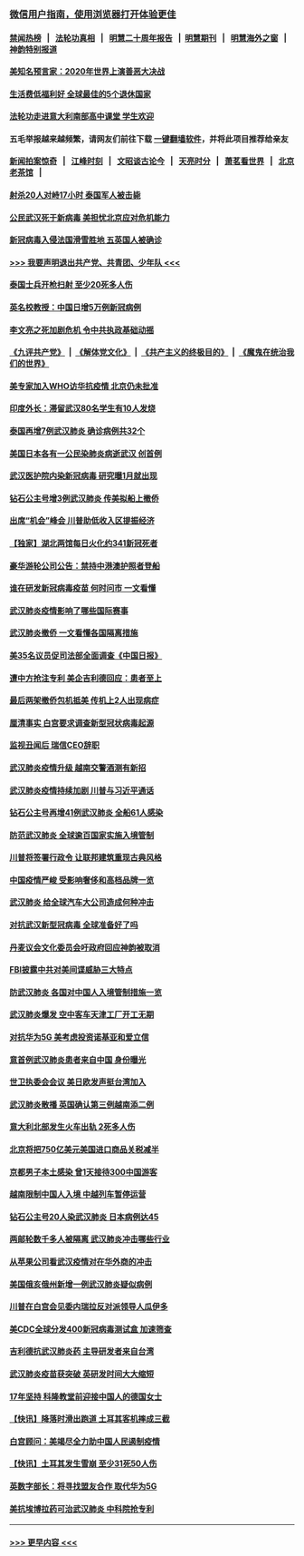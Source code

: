 ### [微信用户指南，使用浏览器打开体验更佳](https://github.com/gfw-breaker/banned-news1/blob/master/indexes/wechat-guide.md?t=0)
#### [禁闻热榜](热点新闻.md?t=0)  &nbsp;&nbsp;|&nbsp;&nbsp; [法轮功真相](https://github.com/gfw-breaker/truth/blob/master/README.md?t=0) &nbsp;&nbsp;|&nbsp;&nbsp; [明慧二十周年报告](https://github.com/gfw-breaker/mh-reports/blob/master/README.md?t=0) &nbsp;&nbsp;|&nbsp;&nbsp;[明慧期刊](https://github.com/gfw-breaker/mh-qikan) &nbsp;&nbsp;|&nbsp;&nbsp; [明慧海外之窗](https://github.com/gfw-breaker/mh-news/blob/master/README.md?t=0) &nbsp;&nbsp;|&nbsp;&nbsp; [神韵特别报道](https://github.com/gfw-breaker/mh-news/blob/master/shenyun.md?t=0)
#### [美知名预言家：2020年世界上演善恶大决战](../pages/nsc418/n11855418.md?t=02091933) 
#### [生活费低福利好 全球最佳的5个退休国家](../pages/nsc418/n11848347.md?t=02091933) 
#### [法轮功走进意大利南部高中课堂 学生欢迎](../pages/nsc418/n11853859.md?t=02091933) 
#### 五毛举报越来越频繁，请网友们前往下载 [一键翻墙软件](https://github.com/gfw-breaker/ssr-accounts)，并将此项目推荐给亲友
#### [新闻拍案惊奇](https://github.com/gfw-breaker/banned-news1/blob/master/pages/link4.md) &nbsp;&nbsp;|&nbsp;&nbsp; [江峰时刻](https://github.com/gfw-breaker/banned-news1/blob/master/pages/link4.md) &nbsp;&nbsp;|&nbsp;&nbsp; [文昭谈古论今](https://github.com/gfw-breaker/banned-news1/blob/master/pages/link4.md) &nbsp;&nbsp;|&nbsp;&nbsp; [天亮时分](https://github.com/gfw-breaker/banned-news1/blob/master/pages/link4.md) &nbsp;&nbsp;|&nbsp;&nbsp; [萧茗看世界](https://github.com/gfw-breaker/banned-news1/blob/master/pages/link4.md) &nbsp;&nbsp;|&nbsp;&nbsp; [北京老茶馆](https://github.com/gfw-breaker/banned-news1/blob/master/pages/link4.md) &nbsp;&nbsp;|&nbsp;&nbsp; 
#### [射杀20人对峙17小时 泰国军人被击毙](../pages/nsc418/n11854869.md?t=02091933) 
#### [公民武汉死于新病毒 美担忧北京应对危机能力](../pages/nsc418/n11854331.md?t=02091933) 
#### [新冠病毒入侵法国滑雪胜地 五英国人被确诊](../pages/nsc418/n11854307.md?t=02091933) 
#### [>>> 我要声明退出共产党、共青团、少年队 <<<](https://github.com/begood0513/goodnews/blob/master/quit/letter.md) 
#### [泰国士兵开枪扫射 至少20死多人伤](../pages/nsc418/n11854276.md?t=02091933) 
#### [英名校教授：中国日增5万例新冠病例](../pages/nsc418/n11854174.md?t=02091933) 
#### [李文亮之死加剧危机 令中共执政基础动摇](../pages/nsc418/n11854003.md?t=02091933) 
#### [《九评共产党》](https://github.com/begood0513/9ping.md/blob/master/README.md) &nbsp;|&nbsp; [《解体党文化》](../../../../jtdwh.md/blob/master/README.md)  &nbsp;|&nbsp; [《共产主义的终极目的》](../../../../gczydzjmd.md/blob/master/README.md) &nbsp;|&nbsp; [《魔鬼在统治我们的世界》](../../../../mgztzwmdsj.md/blob/master/README.md) 
#### [美专家加入WHO访华抗疫情 北京仍未批准](../pages/nsc418/n11854043.md?t=02091933) 
#### [印度外长：滞留武汉80名学生有10人发烧](../pages/nsc418/n11853821.md?t=02091933) 
#### [泰国再增7例武汉肺炎 确诊病例共32个](../pages/nsc418/n11853808.md?t=02091933) 
#### [美国日本各有一公民染肺炎病逝武汉 创首例](../pages/nsc418/n11853509.md?t=02091933) 
#### [武汉医护院内染新冠病毒 研究曝1月就出现](../pages/nsc418/n11852928.md?t=02091933) 
#### [钻石公主号增3例武汉肺炎 传美拟船上撤侨](../pages/nsc418/n11853240.md?t=02091933) 
#### [出席“机会”峰会 川普助低收入区提振经济](../pages/nsc418/n11853232.md?t=02091933) 
#### [【独家】湖北两馆每日火化约341新冠死者](../pages/nsc418/n11845444.md?t=02091933) 
#### [豪华游轮公司公告：禁持中港澳护照者登船](../pages/nsc418/n11852761.md?t=02091933) 
#### [谁在研发新冠病毒疫苗 何时问市 一文看懂](../pages/nsc418/n11852840.md?t=02091933) 
#### [武汉肺炎疫情影响了哪些国际赛事](../pages/nsc418/n11852441.md?t=02091933) 
#### [武汉肺炎撤侨 一文看懂各国隔离措施](../pages/nsc418/n11844216.md?t=02091933) 
#### [美35名议员促司法部全面调查《中国日报》](../pages/nsc418/n11852435.md?t=02091933) 
#### [遭中方抢注专利 美企吉利德回应：患者至上](../pages/nsc418/n11852037.md?t=02091933) 
#### [最后两架撤侨包机抵美 传机上2人出现病症](../pages/nsc418/n11852173.md?t=02091933) 
#### [厘清事实 白宫要求调查新型冠状病毒起源](../pages/nsc418/n11852106.md?t=02091933) 
#### [监视丑闻后 瑞信CEO辞职](../pages/nsc418/n11852127.md?t=02091933) 
#### [武汉肺炎疫情升级 越南交警酒测有新招](../pages/nsc418/n11851632.md?t=02091933) 
#### [武汉肺炎疫情持续加剧 川普与习近平通话](../pages/nsc418/n11851613.md?t=02091933) 
#### [钻石公主号再增41例武汉肺炎 全船61人感染](../pages/nsc418/n11850401.md?t=02091933) 
#### [防范武汉肺炎 全球逾百国家实施入境管制](../pages/nsc418/n11850557.md?t=02091933) 
#### [川普将签署行政令 让联邦建筑重现古典风格](../pages/nsc418/n11850654.md?t=02091933) 
#### [中国疫情严峻 受影响奢侈和高档品牌一览](../pages/nsc418/n11850319.md?t=02091933) 
#### [武汉肺炎 给全球汽车大公司造成何种冲击](../pages/nsc418/n11850056.md?t=02091933) 
#### [对抗武汉新型冠病毒 全球准备好了吗](../pages/nsc418/n11850142.md?t=02091933) 
#### [丹麦议会文化委员会吁政府回应神韵被取消](../pages/nsc418/n11849312.md?t=02091933) 
#### [FBI披露中共对美间谍威胁三大特点](../pages/nsc418/n11849700.md?t=02091933) 
#### [防武汉肺炎 各国对中国人入境管制措施一览](../pages/nsc418/n11838726.md?t=02091933) 
#### [武汉肺炎爆发 空中客车天津工厂开工无期](../pages/nsc418/n11849634.md?t=02091933) 
#### [对抗华为5G 美考虑投资诺基亚和爱立信](../pages/nsc418/n11849510.md?t=02091933) 
#### [意首例武汉肺炎患者来自中国 身份曝光](../pages/nsc418/n11849454.md?t=02091933) 
#### [世卫执委会会议 美日欧发声挺台湾加入](../pages/nsc418/n11849433.md?t=02091933) 
#### [武汉肺炎散播 英国确认第三例越南添二例](../pages/nsc418/n11849439.md?t=02091933) 
#### [意大利北部发生火车出轨 2死多人伤](../pages/nsc418/n11848999.md?t=02091933) 
#### [北京将把750亿美元美国进口商品关税减半](../pages/nsc418/n11848896.md?t=02091933) 
#### [京都男子本土感染 曾1天接待300中国游客](../pages/nsc418/n11848641.md?t=02091933) 
#### [越南限制中国人入境 中越列车暂停运营](../pages/nsc418/n11847844.md?t=02091933) 
#### [钻石公主号20人染武汉肺炎 日本病例达45](../pages/nsc418/n11847823.md?t=02091933) 
#### [两邮轮数千多人被隔离 武汉肺炎冲击哪些行业](../pages/nsc418/n11847456.md?t=02091933) 
#### [从苹果公司看武汉疫情对在华外商的冲击](../pages/nsc418/n11847586.md?t=02091933) 
#### [美国俄亥俄州新增一例武汉肺炎疑似病例](../pages/nsc418/n11847714.md?t=02091933) 
#### [川普在白宫会见委内瑞拉反对派领导人瓜伊多](../pages/nsc418/n11847391.md?t=02091933) 
#### [美CDC全球分发400新冠病毒测试盒 加速筛查](../pages/nsc418/n11847260.md?t=02091933) 
#### [吉利德抗武汉肺炎药 主导研发者来自台湾](../pages/nsc418/n11847064.md?t=02091933) 
#### [武汉肺炎疫苗获突破 英研发时间大大缩短](../pages/nsc418/n11846915.md?t=02091933) 
#### [17年坚持 科隆教堂前迎接中国人的德国女士](../pages/nsc418/n11846781.md?t=02091933) 
#### [【快讯】降落时滑出跑道 土耳其客机摔成三截](../pages/nsc418/n11847021.md?t=02091933) 
#### [白宫顾问：美竭尽全力助中国人民遏制疫情](../pages/nsc418/n11846756.md?t=02091933) 
#### [【快讯】土耳其发生雪崩 至少31死50人伤](../pages/nsc418/n11846680.md?t=02091933) 
#### [英数字部长：将寻找盟友合作 取代华为5G](../pages/nsc418/n11846485.md?t=02091933) 
#### [美抗埃博拉药可治武汉肺炎 中科院抢专利](../pages/nsc418/n11846409.md?t=02091933) 

----
#### [ >>> 更早内容 <<< ](../indexes/nsc418-earlier.md)
